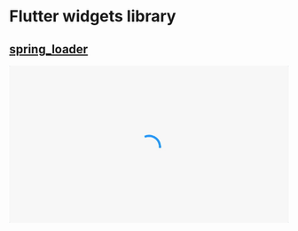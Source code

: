 # Flutter widgets library

## [spring_loader](./packages/spring_loader)

![example](./packages/spring_loader/readme/example.gif)